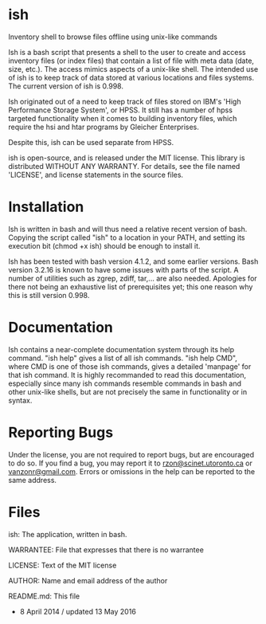 ish
===

Inventory shell to browse files offline using unix-like commands


Ish is a bash script that presents a shell to the user to create and
access inventory files (or index files) that contain a list of file
with meta data (date, size, etc.).  The access mimics aspects of a
unix-like shell.  The intended use of ish is to keep track of data
stored at various locations and files systems.  The current version
of ish is 0.998.

Ish originated out of a need to keep track of files stored on IBM's 
'High Performance Storage System', or HPSS.  It still has a number 
of hpss targeted functionality when it comes to building inventory 
files, which require the hsi and htar programs by Gleicher 
Enterprises.  

Despite this, ish can be used separate from HPSS. 

ish is open-source, and is released under the MIT license. This
library is distributed WITHOUT ANY WARRANTY. For details, see the file
named 'LICENSE', and license statements in the source files.

Installation
============

Ish is written in bash and will thus need a relative recent version of
bash.  Copying the script called "ish" to a location in your PATH, and 
setting its execution bit (chmod +x ish) should be enough to install it.

Ish has been tested with bash version 4.1.2, and some earlier
versions.  Bash version 3.2.16 is known to have some issues with parts
of the script.  A number of utilities such as zgrep, zdiff, tar,... 
are also needed.  Apologies for there not being an exhaustive list
of prerequisites yet; this one reason why this is still version 0.998.

Documentation
=============

Ish contains a near-complete documentation system through its help
command. "ish help" gives a list of all ish commands. "ish help CMD",
where CMD is one of those ish commands, gives a detailed 'manpage' for
that ish command.  It is highly recommanded to read this
documentation, especially since many ish commands resemble commands in
bash and other unix-like shells, but are not precisely the same
in functionality or in syntax.

Reporting Bugs
==============

Under the license, you are not required to report bugs, but are
encouraged to do so.  If you find a bug, you may report it to
rzon@scinet.utoronto.ca or vanzonr@gmail.com. Errors or omissions in
the help can be reported to the same address.

Files
=====

ish:                The application, written in bash.

WARRANTEE:          File that expresses that there is no warrantee

LICENSE:            Text of the MIT license

AUTHOR:             Name and email address of the author

README.md:          This file

- 8 April 2014 / updated 13 May 2016
